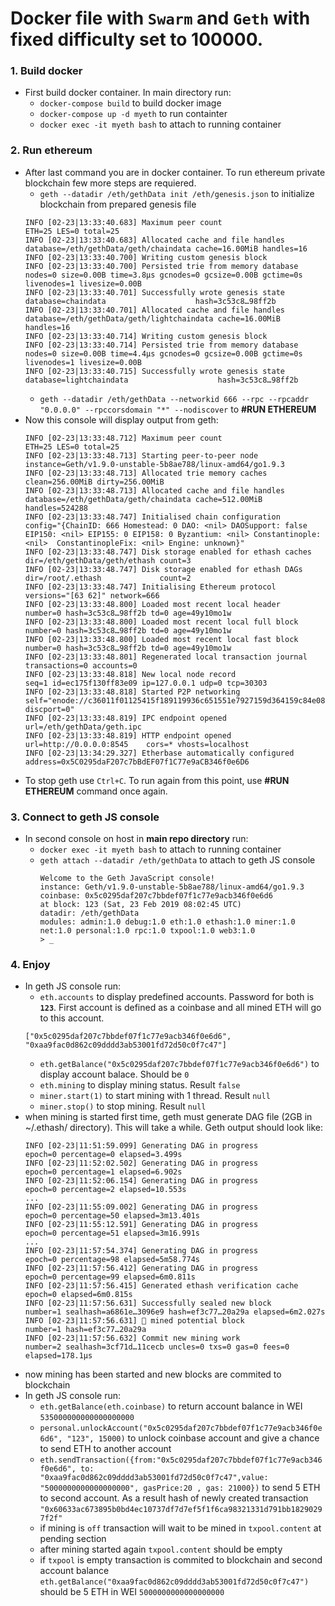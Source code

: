# Docker file with `Swarm` and `Geth` with fixed difficulty set to 100000.

### 1. Build docker
- First build docker container. In main directory run:
  - `docker-compose build` to build docker image
  - `docker-compose up -d myeth` to run containter
  - `docker exec -it myeth bash` to attach to running container
  
### 2. Run ethereum
- After last command you are in docker container.  To run ethereum private blockchain few more steps are requiered.
  - `geth --datadir /eth/gethData init /eth/genesis.json`  to initialize blockchain from prepared genesis file
  ```log
  INFO [02-23|13:33:40.683] Maximum peer count                       ETH=25 LES=0 total=25
  INFO [02-23|13:33:40.683] Allocated cache and file handles         database=/eth/gethData/geth/chaindata cache=16.00MiB handles=16
  INFO [02-23|13:33:40.700] Writing custom genesis block
  INFO [02-23|13:33:40.700] Persisted trie from memory database      nodes=0 size=0.00B time=3.8µs gcnodes=0 gcsize=0.00B gctime=0s livenodes=1 livesize=0.00B
  INFO [02-23|13:33:40.701] Successfully wrote genesis state         database=chaindata                    hash=3c53c8…98ff2b
  INFO [02-23|13:33:40.701] Allocated cache and file handles         database=/eth/gethData/geth/lightchaindata cache=16.00MiB handles=16
  INFO [02-23|13:33:40.714] Writing custom genesis block
  INFO [02-23|13:33:40.714] Persisted trie from memory database      nodes=0 size=0.00B time=4.4µs gcnodes=0 gcsize=0.00B gctime=0s livenodes=1 livesize=0.00B
  INFO [02-23|13:33:40.715] Successfully wrote genesis state         database=lightchaindata                    hash=3c53c8…98ff2b
  ```
  - `geth --datadir /eth/gethData --networkid 666 --rpc --rpcaddr "0.0.0.0" --rpccorsdomain "*" --nodiscover` to **#RUN ETHEREUM**
- Now this console will display output from geth:
  ```log
  INFO [02-23|13:33:48.712] Maximum peer count                       ETH=25 LES=0 total=25
  INFO [02-23|13:33:48.713] Starting peer-to-peer node               instance=Geth/v1.9.0-unstable-5b8ae788/linux-amd64/go1.9.3
  INFO [02-23|13:33:48.713] Allocated trie memory caches             clean=256.00MiB dirty=256.00MiB
  INFO [02-23|13:33:48.713] Allocated cache and file handles         database=/eth/gethData/geth/chaindata cache=512.00MiB handles=524288
  INFO [02-23|13:33:48.747] Initialised chain configuration          config="{ChainID: 666 Homestead: 0 DAO: <nil> DAOSupport: false EIP150: <nil> EIP155: 0 EIP158: 0 Byzantium: <nil> Constantinople: <nil>  ConstantinopleFix: <nil> Engine: unknown}"
  INFO [02-23|13:33:48.747] Disk storage enabled for ethash caches   dir=/eth/gethData/geth/ethash count=3
  INFO [02-23|13:33:48.747] Disk storage enabled for ethash DAGs     dir=/root/.ethash             count=2
  INFO [02-23|13:33:48.747] Initialising Ethereum protocol           versions="[63 62]" network=666
  INFO [02-23|13:33:48.800] Loaded most recent local header          number=0 hash=3c53c8…98ff2b td=0 age=49y10mo1w
  INFO [02-23|13:33:48.800] Loaded most recent local full block      number=0 hash=3c53c8…98ff2b td=0 age=49y10mo1w
  INFO [02-23|13:33:48.800] Loaded most recent local fast block      number=0 hash=3c53c8…98ff2b td=0 age=49y10mo1w
  INFO [02-23|13:33:48.801] Regenerated local transaction journal    transactions=0 accounts=0
  INFO [02-23|13:33:48.818] New local node record                    seq=1 id=ec175f130ff83e09 ip=127.0.0.1 udp=0 tcp=30303
  INFO [02-23|13:33:48.818] Started P2P networking                   self="enode://c36011f01125415f189119936c651551e7927159d364159c84e0886e83b18efb0e7dd0736d8305e164e34bc12c02805680a632440ecf6bae0a8ae729471703f2@127.0.0.1:30303?discport=0"
  INFO [02-23|13:33:48.819] IPC endpoint opened                      url=/eth/gethData/geth.ipc
  INFO [02-23|13:33:48.819] HTTP endpoint opened                     url=http://0.0.0.0:8545    cors=* vhosts=localhost
  INFO [02-23|13:34:29.327] Etherbase automatically configured       address=0x5C0295daF207c7bBdEF07f1C77e9aCB346f0e6D6
  ```
- To stop geth use `Ctrl+C`. To run again from this point, use **#RUN ETHEREUM** command once again.
  
### 3. Connect to geth JS console 
- In second console on host in **main repo directory** run:
  - `docker exec -it myeth bash` to attach to running container
  - `geth attach --datadir /eth/gethData` to attach to geth JS console
    ```log
    Welcome to the Geth JavaScript console!
    instance: Geth/v1.9.0-unstable-5b8ae788/linux-amd64/go1.9.3
    coinbase: 0x5c0295daf207c7bbdef07f1c77e9acb346f0e6d6
    at block: 123 (Sat, 23 Feb 2019 08:02:45 UTC)
    datadir: /eth/gethData
    modules: admin:1.0 debug:1.0 eth:1.0 ethash:1.0 miner:1.0 net:1.0 personal:1.0 rpc:1.0 txpool:1.0 web3:1.0
    > _
    ```    
### 4. Enjoy
- In geth JS console run:
  - `eth.accounts` to display predefined accounts. Password for both is **`123`**. First account is defined as a coinbase and all mined ETH will go to this account.
  ```log
  ["0x5c0295daf207c7bbdef07f1c77e9acb346f0e6d6", "0xaa9fac0d862c09dddd3ab53001fd72d50c0f7c47"]
  ```
  - `eth.getBalance("0x5c0295daf207c7bbdef07f1c77e9acb346f0e6d6")` to display account balace. Should be `0`
  - `eth.mining` to display mining status. Result `false`
  - `miner.start(1)` to start mining with 1 thread. Result `null`
  - `miner.stop()` to stop mining. Result `null`
- when mining is started first time, geth must generate DAG file (2GB in ~/.ethash/ directory). This will take a while. Geth output should look like:
  ```log
  INFO [02-23|11:51:59.099] Generating DAG in progress               epoch=0 percentage=0 elapsed=3.499s
  INFO [02-23|11:52:02.502] Generating DAG in progress               epoch=0 percentage=1 elapsed=6.902s
  INFO [02-23|11:52:06.154] Generating DAG in progress               epoch=0 percentage=2 elapsed=10.553s
  ...
  INFO [02-23|11:55:09.002] Generating DAG in progress               epoch=0 percentage=50 elapsed=3m13.401s
  INFO [02-23|11:55:12.591] Generating DAG in progress               epoch=0 percentage=51 elapsed=3m16.991s
  ...
  INFO [02-23|11:57:54.374] Generating DAG in progress               epoch=0 percentage=98 elapsed=5m58.774s
  INFO [02-23|11:57:56.412] Generating DAG in progress               epoch=0 percentage=99 elapsed=6m0.811s
  INFO [02-23|11:57:56.415] Generated ethash verification cache      epoch=0 elapsed=6m0.815s
  INFO [02-23|11:57:56.631] Successfully sealed new block            number=1 sealhash=a6861e…3096e9 hash=ef3c77…20a29a elapsed=6m2.027s
  INFO [02-23|11:57:56.631] 🔨 mined potential block                  number=1 hash=ef3c77…20a29a
  INFO [02-23|11:57:56.632] Commit new mining work                   number=2 sealhash=3cf71d…11cecb uncles=0 txs=0 gas=0 fees=0 elapsed=178.1µs
  ```
- now mining has been started and new blocks are commited to blockchain
- In geth JS console run:
  - `eth.getBalance(eth.coinbase)` to return account balance in WEI `535000000000000000000`
  - `personal.unlockAccount("0x5c0295daf207c7bbdef07f1c77e9acb346f0e6d6", "123", 15000)` to unlock coinbase account and give a chance to send ETH to another account
  - `eth.sendTransaction({from:"0x5c0295daf207c7bbdef07f1c77e9acb346f0e6d6", to: "0xaa9fac0d862c09dddd3ab53001fd72d50c0f7c47",value: "5000000000000000000", gasPrice:20 , gas: 21000})` to send 5 ETH to second account. As a result hash of newly created transaction `"0x60633ac673895b0bd4ec10737df7d7ef5f1f6ca98321331d791bb18290297f2f"`
  - if mining is `off` transaction will wait to be mined in `txpool.content` at pending section
  - after mining started again `txpool.content` should be empty
  - if `txpool` is empty transaction is commited to blockchain and second account balance `eth.getBalance("0xaa9fac0d862c09dddd3ab53001fd72d50c0f7c47")` should be 5 ETH in WEI `5000000000000000000`
